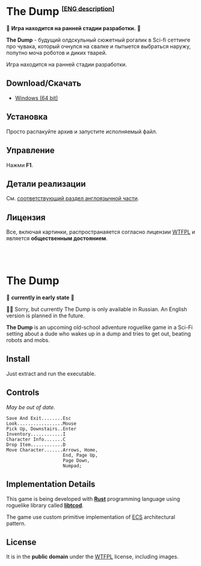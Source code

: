 # The Dump <sup><sub><sup>[[ENG description](#the-dump)]</sup></sub></sup>

:construction: **Игра находится на ранней стадии разработки.** :construction:

**The Dump** - будущий олдскульный сюжетный рогалик в Sci-fi сеттинге про чувака, который очнулся на свалке и пытыется выбраться наружу, попутно моча роботов и диких тварей.

Игра находится на ранней стадии разработки.

## Download/Скачать

* [Windows (64 bit)](https://github.com/saintech/the-dump-game/releases/latest/download/the-dump-game-x86_64-pc-windows-msvc.zip)

## Установка

Просто распакуйте архив и запустите исполняемый файл.

## Управление

Нажми **F1**. 

## Детали реализации

См. [соответствующий раздел англоязычной части](#implementation-details).

## Лицензия

Все, включая картинки, распространаяется согласно лицензии [WTFPL](http://www.wtfpl.net/about/) и является **общественным достоянием**.

<br/>

<br/>

# The Dump

:construction: **currently in early state** :construction:

:man_shrugging: Sorry, but currently The Dump is only available in Russian. An English version is planned in the future.

**The Dump** is an upcoming old-school adventure roguelike game in a Sci-Fi setting about a dude who wakes up in a dump and tries to get out, beating robots and mobs.

## Install

Just extract and run the executable.

## Controls

_May be out of date._

```
Save And Exit........Esc
Look.................Mouse
Pick Up, Downstairs..Enter
Inventory............I
Character Info.......C
Drop Item............D
Move Character.......Arrows, Home,
                     End, Page Up,
                     Page Down,
                     Numpad;
```

## Implementation Details

This game is being developed with **[Rust](https://www.rust-lang.org/)** programming language using roguelike library called **[libtcod](https://github.com/libtcod/libtcod)**.

The game use custom primitive implementation of [ECS](https://en.wikipedia.org/wiki/Entity_component_system) architectural pattern.


## License

It is in the **public domain** under the [WTFPL](http://www.wtfpl.net/about/) license, including images.
